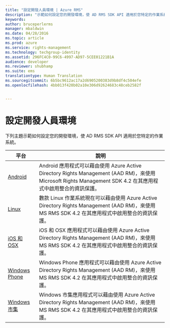 ```yaml
---
title: "設定開發人員環境 | Azure RMS"
description: "示範如何設定您的開發環境，使 AD RMS SDK API 適用於您特定的作業系統。"
keywords: 
author: bruceperlerms
manager: mbaldwin
ms.date: 04/28/2016
ms.topic: article
ms.prod: azure
ms.service: rights-management
ms.technology: techgroup-identity
ms.assetid: 296FC4C0-99C6-4997-AD97-5CEE01221B1A
audience: developer
ms.reviewer: shubhamp
ms.suite: ems
translationtype: Human Translation
ms.sourcegitcommit: 6b5bc9612ac17a2d6905200383d9b8df4c504efe
ms.openlocfilehash: 4bb013f420b02a10e306d92624683c48ceb2582f


---
```


# 設定開發人員環境

下列主題示範如何設定您的開發環境，使 AD RMS SDK API 適用於您特定的作業系統。

|平台 | 說明|
|------|------------|
|[Android](android-sdk.md)| Android 應用程式可以藉由使用 Azure Active Directory Rights Management (AAD RM)，來使用 Microsoft Rights Management SDK 4.2 在其應用程式中啟用整合的資訊保護。|
|[Linux](linux-setup.md)|數款 Linux 作業系統現在可以藉由使用 Azure Active Directory Rights Management (AAD RM)，來使用 MS RMS SDK 4.2 在其應用程式中啟用整合的資訊保護。|
|[iOS 和 OSX](ios-sdk.md)|iOS 和 OSX 應用程式可以藉由使用 Azure Active Directory Rights Management (AAD RM)，來使用 MS RMS SDK 4.2 在其應用程式中啟用整合的資訊保護。|
|[Windows Phone](windows-phone-apps.md)|Windows Phone 應用程式可以藉由使用 Azure Active Directory Rights Management (AAD RM)，來使用 MS RMS SDK 4.2 在其應用程式中啟用整合的資訊保護。|
|[Windows 市集](winrt-sdk.md)|Windows 市集應用程式可以藉由使用 Azure Active Directory Rights Management (AAD RM)，來使用 MS RMS SDK 4.2 在其應用程式中啟用整合的資訊保護。|

 

 

 



<!--HONumber=Jun16_HO4-->



